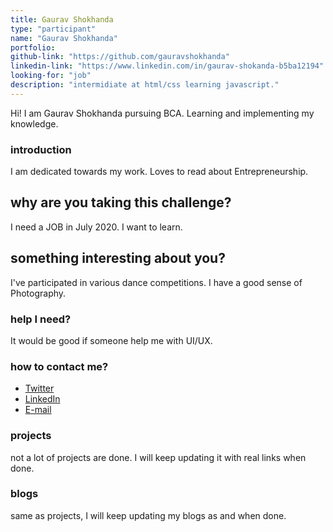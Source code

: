 ```yaml
---
title: Gaurav Shokhanda
type: "participant"
name: "Gaurav Shokhanda"
portfolio: 
github-link: "https://github.com/gauravshokhanda"
linkedin-link: "https://www.linkedin.com/in/gaurav-shokanda-b5ba12194"
looking-for: "job"
description: "intermidiate at html/css learning javascript."
---
```


Hi! I am  Gaurav Shokhanda pursuing BCA. Learning and implementing my knowledge.

### introduction

I am dedicated towards my work. Loves to read about Entrepreneurship.

## why are you taking this challenge?

I need a JOB in July 2020.
I want to learn.

## something interesting about you?

I've participated in various dance competitions.
I have a good sense of Photography.

### help I need?

It would be good if someone help me with UI/UX.

### how to contact me?

- [Twitter](https://twitter.com/gauravshokanda2)
- [LinkedIn](https://www.linkedin.com/in/gaurav-shokanda-b5ba12194)
- [E-mail](mailto:gauravshokanda2@gmail.com)

### projects

not a lot of projects are done. I will keep updating it with real links when done.

### blogs

same as projects, I will keep updating my blogs as and when done.